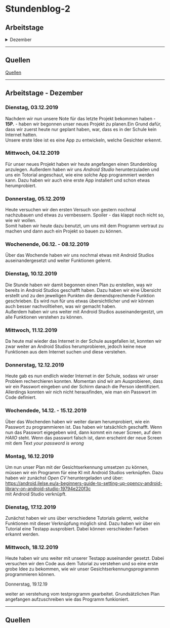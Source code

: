 # Stundenblog-2

## Arbeitstage
<details>
<summary>Dezember</summary>

[Dienstag, 03.12.2019](#1)

[Mittwoch, 04.12.2019](#2)

[Donnerstag, 05.12.2019](#3)

[Wochenende, 06.12. - 08.12.2019](#4)

[Dienstag, 10.12.2019](#5)

[Mittwoch, 11.12.2019](#6)

[Donnerstag, 12.12.2019](#7)

[Wochende, 14.12. - 15.12.2019](#8)

[Montag, 16.12.2019](#9)

[Dienstag, 17.12.2019](#10)

[Mittwoch, 18.12.2019](#11)

Donnerstag,19.12.19

</details> <hr>

## Quellen

[Quellen](#)

<hr>

## Arbeitstage - Dezember

### Dienstag, 03.12.2019 <a name="1"></a>

Nachdem wir nun unsere Note für das letzte Projekt bekommen haben - **15P.** - haben wir begonnen unser neues Projekt zu planen.Ein Grund dafür, dass wir zuerst heute nur geplant haben, war, dass es in der Schule kein Internet hatten.  
Unsere erste Idee ist es eine App zu entwickeln, welche Gesichter erkennt.

### Mittwoch, 04.12.2019 <a name="2"></a>

Für unser neues Projekt haben wir heute angefangen einen Stundenblog anzulegen. Außerdem haben wir uns *Android Studio* herunterzuladen und uns ein Totorial angeschaut, wie eine solche App programmiert werden kann. Dazu haben wir auch eine erste App instaliert und schon etwas herumprobiert.

### Donnerstag, 05.12.2019 <a name="3"></a>

Heute versuchen wir den ersten Versuch von gestern nochmal nachzubauen und etwas zu vernbessern. Spoiler - das klappt noch nicht so, wie wir wollen.  
Somit haben wir heute dazu benutzt, um uns mit dem Programm vertraut zu machen und dann auch ein Projekt so bauen zu können.

### Wochenende, 06.12. - 08.12.2019 <a name="4"></a>

Über das Wochende haben wir uns nochmal etwas mit Android Studios auseinandergesetzt und weiter Funktionen gelernt.

### Dienstag, 10.12.2019 <a name="5"></a>

Die Stunde haben wir damit begonnen einen Plan zu erstellen, was wir bereits in Android Studios geschafft haben. Dazu haben wir eine Übersicht erstellt und zu den jeweiligen Punkten die demendsprechende Funktion geschrieben. Es wird nun für uns etwas übersichtlicher und wir können auch besser nachvolltiehen, was wir gemacht haben.  
Außerdem haben wir uns weiter mit Android Studios auseinandergestzt, um alle Funktionen verstehen zu können.

### Mittwoch, 11.12.2019 <a name="6"></a>

Da heute mal wieder das Internet in der Schule ausgefallen ist, konnten wir zwar weiter an Android Studios herumprobieren, jedoch keine neue Funktionen aus dem Internet suchen und diese verstehen. 

### Donnerstag, 12.12.2019 <a name="7"></a>

Heute gab es nun endlich wieder Internet in der Schule, sodass wir unser Problem recherchieren konnten. Momentan sind wir am Ausprobieren, dass wir ein Passwort eingeben und der Schirm danach die Person identifiziert. Allerdings konnten wir nich nicht herausfinden, wie man ein Passwort im Code definiert. 

### Wochendede, 14.12. - 15.12.2019 <a name="8"></a>

Über das Wochenden haben wir weiter daram herumprobiert, wie ein Passwort zu programmieren ist. Das haben wir tatsächlich geschafft. Wenn nun das Passwort eigegeben wird, dann kommt ein neuer Screen, auf dem *HAllO* steht. Wenn das passwort falsch ist, dann erscheint der neue Screen mit dem Text *your password is wrong*

### Montag, 16.12.2019 <a name="9"></a>

Um nun unser Plan mit der Gesichtserkennung umsetzen zu können, müssen wir ein Programm für eine KI mit Android Studios verknüpfen. Dazu haben wir zunächst *Open CV* heruntergeladen und über:  
https://android.jlelse.eu/a-beginners-guide-to-setting-up-opencv-android-library-on-android-studio-19794e220f3c  
mit Android Studio verknüpft.

### Dienstag, 17.12.2019 <a name="10"></a>

Zunächst haben wir uns über verschiedene Tutorials gelernt, welche Funktionen mit dieser Verknüpfung möglich sind. Dazu haben wir über ein Tutorial eine Testapp ausprobiert. Dabei können verschieden Farben erkannt werden.

### Mittwoch, 18.12.2019 <a name="11"></a>

Heute haben wir uns weiter mit unserer Testapp auseinander gesetzt. Dabei versuchen wir den Code aus dem Tutorial zu verstehen und so eine erste grobe Idee zu bekommen, wie wir unser Gesichtserkennungsprogrammm programmieren können.

Donnerstag, 19.12.19

weiter an verstehung vom testprogramm gearbeitet. Grundsätzlichen Plan angefangen aufzuschreiben wie das Programm funkioniert.

<hr>

## Quellen 
